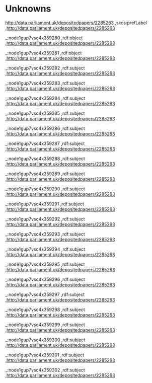 # Unknowns

<http://data.parliament.uk/depositedpapers/2285263> ,skos:prefLabel ,http://data.parliament.uk/depositedpapers/2285263

_:node1gup7vsc4x359280 ,rdf:object ,<http://data.parliament.uk/depositedpapers/2285263>

_:node1gup7vsc4x359281 ,rdf:object ,<http://data.parliament.uk/depositedpapers/2285263>

_:node1gup7vsc4x359282 ,rdf:subject ,<http://data.parliament.uk/depositedpapers/2285263>

_:node1gup7vsc4x359283 ,rdf:subject ,<http://data.parliament.uk/depositedpapers/2285263>

_:node1gup7vsc4x359284 ,rdf:subject ,<http://data.parliament.uk/depositedpapers/2285263>

_:node1gup7vsc4x359285 ,rdf:subject ,<http://data.parliament.uk/depositedpapers/2285263>

_:node1gup7vsc4x359286 ,rdf:subject ,<http://data.parliament.uk/depositedpapers/2285263>

_:node1gup7vsc4x359287 ,rdf:subject ,<http://data.parliament.uk/depositedpapers/2285263>

_:node1gup7vsc4x359288 ,rdf:subject ,<http://data.parliament.uk/depositedpapers/2285263>

_:node1gup7vsc4x359289 ,rdf:subject ,<http://data.parliament.uk/depositedpapers/2285263>

_:node1gup7vsc4x359290 ,rdf:subject ,<http://data.parliament.uk/depositedpapers/2285263>

_:node1gup7vsc4x359291 ,rdf:subject ,<http://data.parliament.uk/depositedpapers/2285263>

_:node1gup7vsc4x359292 ,rdf:subject ,<http://data.parliament.uk/depositedpapers/2285263>

_:node1gup7vsc4x359293 ,rdf:subject ,<http://data.parliament.uk/depositedpapers/2285263>

_:node1gup7vsc4x359294 ,rdf:subject ,<http://data.parliament.uk/depositedpapers/2285263>

_:node1gup7vsc4x359295 ,rdf:subject ,<http://data.parliament.uk/depositedpapers/2285263>

_:node1gup7vsc4x359296 ,rdf:subject ,<http://data.parliament.uk/depositedpapers/2285263>

_:node1gup7vsc4x359297 ,rdf:subject ,<http://data.parliament.uk/depositedpapers/2285263>

_:node1gup7vsc4x359298 ,rdf:subject ,<http://data.parliament.uk/depositedpapers/2285263>

_:node1gup7vsc4x359299 ,rdf:subject ,<http://data.parliament.uk/depositedpapers/2285263>

_:node1gup7vsc4x359300 ,rdf:subject ,<http://data.parliament.uk/depositedpapers/2285263>

_:node1gup7vsc4x359301 ,rdf:subject ,<http://data.parliament.uk/depositedpapers/2285263>

_:node1gup7vsc4x359302 ,rdf:subject ,<http://data.parliament.uk/depositedpapers/2285263>